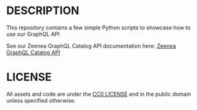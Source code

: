 DESCRIPTION
===========

This repository contains a few simple Python scripts to showcase how to use our GraphQL API

See our Zeenea GraphQL Catalog API documentation here: [Zeenea GraphQL Catalog API](https://docs.zeenea.com/)


LICENSE
=======
All assets and code are under the [CC0 LICENSE](./LICENSE) and in the public domain unless specified otherwise.
